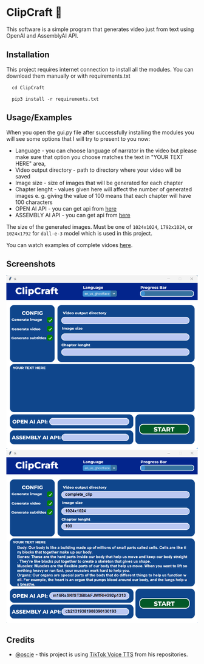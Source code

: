 
# ClipCraft 🚀

This software is a simple program that generates video just from text using OpenAI and AssemblyAI API. 


## Installation

This project requires internet connection to install all the modules. You can download them manually or with requirements.txt

```terminal
  cd ClipCraft
```
```terminal
  pip3 install -r requirements.txt
```
    
## Usage/Examples

When you open the gui.py file after successfully installing the modules you will see some options that I will try to present to you now:
 - Language - you can choose language of narrator in the video but please make sure that option you choose matches the text in "YOUR TEXT HERE" area,
 - Video output directory - path to directory where your video will be saved
 - Image size - size of images that will be generated for each chapter
 - Chapter lenght - values given here will affect the number of generated images e. g. giving the value of 100 means that each chapter will have 100 characters
 - OPEN AI API - you can get api from [here](https://platform.openai.com/api-keys)
 - ASSEMBLY AI API - you can get api from [here](https://www.assemblyai.com/app/)

 The size of the generated images. Must be one of `1024x1024`, `1792x1024`, or
              `1024x1792` for `dall-e-3` model which is used in this project.

You can watch examples of complete vidoes [here](https://www.youtube.com/playlist?list=PLlVNFvFbjZ3G73D6XfwyN_exaYW9FQOk6).
## Screenshots

![App Screenshot](Screenshots/ss_01.png)
![App Screenshot](Screenshots/ss_02.png)


## Credits

- [@oscie](https://github.com/oscie57) - this project is using [TikTok Voice TTS](https://github.com/oscie57/tiktok-voice) from his repositories.

